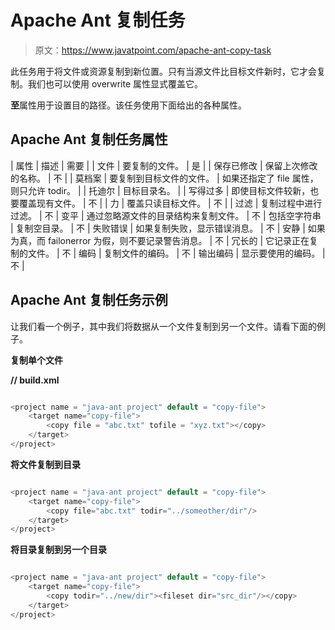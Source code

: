 # Apache Ant 复制任务

> 原文：<https://www.javatpoint.com/apache-ant-copy-task>

此任务用于将文件或资源复制到新位置。只有当源文件比目标文件新时，它才会复制。我们也可以使用 overwrite 属性显式覆盖它。

**至**属性用于设置目的路径。该任务使用下面给出的各种属性。

## Apache Ant 复制任务属性

| 属性 | 描述 | 需要 |
| 文件 | 要复制的文件。 | 是 |
| 保存已修改 | 保留上次修改的名称。 | 不 |
| 莫档案 | 要复制到目标文件的文件。 | 如果还指定了 file 属性，则只允许 todir。 |
| 托迪尔 | 目标目录名。 |
| 写得过多 | 即使目标文件较新，也要覆盖现有文件。 | 不 |
| 力 | 覆盖只读目标文件。 | 不 |
| 过滤 | 复制过程中进行过滤。 | 不 | 变平 | 通过忽略源文件的目录结构来复制文件。 | 不 | 包括空字符串 | 复制空目录。 | 不 | 失败错误 | 如果复制失败，显示错误消息。 | 不 | 安静 | 如果为真，而 failonerror 为假，则不要记录警告消息。 | 不 | 冗长的 | 它记录正在复制的文件。 | 不 | 编码 | 复制文件的编码。 | 不 | 输出编码 | 显示要使用的编码。 | 不 |

## Apache Ant 复制任务示例

让我们看一个例子，其中我们将数据从一个文件复制到另一个文件。请看下面的例子。

**复制单个文件**

**// build.xml**

```java

<project name = "java-ant project" default = "copy-file">
	<target name="copy-file">
		<copy file = "abc.txt" tofile = "xyz.txt"></copy>
	</target>
</project>

```

**将文件复制到目录**

```java

<project name = "java-ant project" default = "copy-file">
	<target name="copy-file">
		<copy file="abc.txt" todir="../someother/dir"/>
	</target>
</project>

```

**将目录复制到另一个目录**

```java

<project name = "java-ant project" default = "copy-file">
	<target name="copy-file">
		<copy todir="../new/dir"><fileset dir="src_dir"/></copy>
	</target>
</project>

```